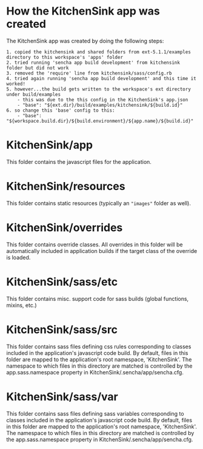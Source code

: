 # How the KitchenSink app was created

The KitchenSink app was created by doing the following steps:

    1. copied the kitchensink and shared folders from ext-5.1.1/examples directory to this workspace's 'apps' folder
    2. tried running 'sencha app build development' from kitchensink folder but did not work
    3. removed the 'require' line from kitchensink/sass/config.rb
    4. tried again running 'sencha app build development' and this time it worked!
    5. however...the build gets written to the workspace's ext directory under build/examples
        - this was due to the this config in the KitchenSink's app.json
        - "base": "${ext.dir}/build/examples/kitchensink/${build.id}"
    6. so change this 'base' config to this:
        - "base": "${workspace.build.dir}/${build.environment}/${app.name}/${build.id}"


# KitchenSink/app

This folder contains the javascript files for the application.

# KitchenSink/resources

This folder contains static resources (typically an `"images"` folder as well).

# KitchenSink/overrides

This folder contains override classes. All overrides in this folder will be
automatically included in application builds if the target class of the override
is loaded.

# KitchenSink/sass/etc

This folder contains misc. support code for sass builds (global functions,
mixins, etc.)

# KitchenSink/sass/src

This folder contains sass files defining css rules corresponding to classes
included in the application's javascript code build.  By default, files in this
folder are mapped to the application's root namespace, 'KitchenSink'. The
namespace to which files in this directory are matched is controlled by the
app.sass.namespace property in KitchenSink/.sencha/app/sencha.cfg.

# KitchenSink/sass/var

This folder contains sass files defining sass variables corresponding to classes
included in the application's javascript code build.  By default, files in this
folder are mapped to the application's root namespace, 'KitchenSink'. The
namespace to which files in this directory are matched is controlled by the
app.sass.namespace property in KitchenSink/.sencha/app/sencha.cfg.
